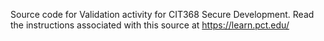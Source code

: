 Source code for Validation activity for CIT368 Secure Development. Read the instructions associated with this source at https://learn.pct.edu/
